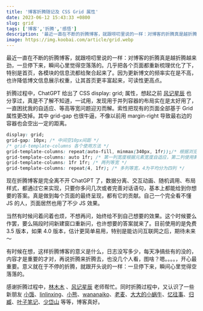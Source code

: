 ```yaml
---
title: '博客折腾随记及 CSS Grid 属性'
date: 2023-06-12 15:43:33 +0800
slug: grid
tags: ['博客','折腾','感悟']
description: '最近一直在不断的折腾博客，就跟唠叨里说的一样：对博客的折腾真是越折腾越来劲，一旦停下来，瞬间心里觉得空落落的。几乎把各个页面都重新梳理优化了下，特别是首页，各模块的信息流都给聚合起来了。因为更新博文的频率实在是不高，也许降低博文信息展示权重，让其首页更丰富起来，可读性更高点。'
image: https://img.koobai.com/article/grid.webp
---
```

最近一直在不断的折腾博客，就跟唠叨里说的一样：对博客的折腾真是越折腾越来劲，一旦停下来，瞬间心里觉得空落落的。几乎把各个页面都重新梳理优化了下，特别是首页，各模块的信息流都给聚合起来了。因为更新博文的频率实在是不高，也许降低博文信息展示权重，让其首页更丰富起来，可读性更高点。

折腾过程中，ChatGPT 给出了 CSS display: grid; 属性，想起之前 [风记星辰](https://www.thyuu.com/word/tips/75680) 也分享过，真是不了解不知道，一试用，发现用于并列容器的布局实在是太好用了，一直困扰我的自适应、等高等宽问题迎刃而解。索性把现有的页面全部基于 Grid 属性更改掉。其中 grid-gap 也很牛逼，不像以前用 margin-right 导致最右边的容器也会空出一定的距离。
```css
display: grid;
grid-gap: 10px; /* 中间空10px间距 */
/* grid-template-columns 各个使用方法 */
grid-template-columns: repeat(auto-fill, minmax(340px, 1fr));/* 根据浏览器窗口自适应布局，最小容器宽度340 */
grid-template-columns: auto 1fr; /* 第一列宽度根据元素宽度自适应，第二列使用剩余容器空间 */
grid-template-columns: 1fr 1fr; /* 两列等宽 */
grid-template-columns: repeat(4, 1fr); /* 多列等宽，4为平均分为四列 */
```

现在折腾博客是完全离不开 ChatGPT 了，数据分离、交互动画、随机调用、布局样式，都通过它来实现，只要你多问几次或者完善对话语句，基本上都能给到你想要的答案。真是做到每个页面的最终呈现，都有它的贡献。自己一个完全看不懂 JS 的人，页面居然也用了不少 JS 效果。

当然有时候问着问着也烦，不想再问，始终给不到自己想要的效果。这个时候要么作罢，要么隔段时间新建窗口重新问，也许想要的答案就来了。目前使用的是免费 3.5 版本，如果 4.0 版本，估计更简单易用，特别是能访问互联网之后，期待未来～

有时候在想，这样折腾博客的意义是什么，日志没写多少，每天净搞些有的没的，内容才是重要的才对，再说折腾来折腾去，也没几个人看，图啥？嗯。。。。，开心最重要。意义就在于不停的折腾，就跟开头说的一样：一旦停下来，瞬间心里觉得空落落的。

感谢折腾过程中，[林木木](https://immmmm.com/) 、[风记星辰](https://www.thyuu.com/word/tips/75680) 老师帮忙。同时折腾过程中，又认识了一些新朋友 [小饿](https://dongjunke.cn/)、[linlinxing](https://linlinxing.com/)、[小熊](https://www.saphead.cn/)、[wananaiko](https://wananaiko.com/)、[老麦](https://laomai.org/)、[大大的小蜗牛](https://eallion.com/)、[忆往事](https://zhou.ge/)、[归臧](https://nuoea.com/)、[叶子笔记](https://yzrss.com/)、[少岱山](https://www.shaodaishan.com/) 等等，博客真好。